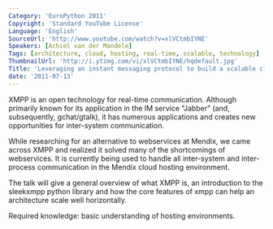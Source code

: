 ```yaml
---
Category: 'EuroPython 2011'
Copyright: 'Standard YouTube License'
Language: 'English'
SourceUrl: 'http://www.youtube.com/watch?v=xlVCtmbIYNE'
Speakers: [Achiel van der Mandele]
Tags: [architecture, cloud, hosting, real-time, scalable, technology]
ThumbnailUrl: 'http://i.ytimg.com/vi/xlVCtmbIYNE/hqdefault.jpg'
Title: 'Leveraging an instant messaging protocol to build a scalable cloud architecture'
date: '2011-07-13'
---
```

XMPP is an open technology for real-time communication. Although primarily
known for its application in the IM service "Jabber" (and, subsequently,
gchat/gtalk), it has numerous applications and creates new opportunities for
inter-system communication.

While researching for an alternative to webservices at Mendix, we came across
XMPP and realized it solved many of the shortcomings of webservices. It is
currently being used to handle all inter-system and inter-process
communication in the Mendix cloud hosting environment.

The talk will give a general overview of what XMPP is, an introduction to the
sleekxmpp python library and how the core features of xmpp can help an
architecture scale well horizontally.

Required knowledge: basic understanding of hosting environments.


